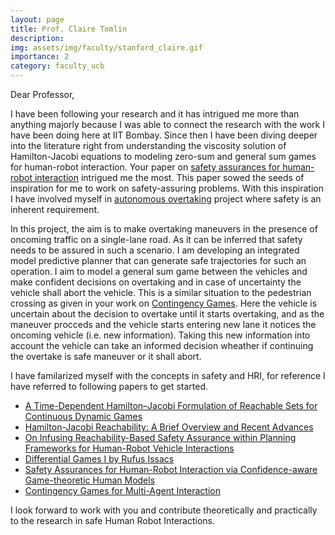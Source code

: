 ```yaml
---
layout: page
title: Prof. Claire Tomlin
description:
img: assets/img/faculty/stanford_claire.gif
importance: 2
category: faculty_ucb
---
```


Dear Professor,

I have been following your research and it has intrigued me more than anything majorly because I was able to connect the research with the work I have been doing here at IIT Bombay. Since then I have been diving deeper into the literature right from understanding the viscosity solution of Hamilton-Jacobi equations to modeling zero-sum and general sum games for human-robot interaction. Your paper on [safety assurances for human-robot interaction](https://arxiv.org/abs/2109.14700) intrigued me the most. This paper sowed the seeds of inspiration for me to work on safety-assuring problems. With this inspiration I have involved myself in [autonomous overtaking](../overtaking) project where safety is an inherent requirement. 

In this project, the aim is to make overtaking maneuvers in the presence of oncoming traffic on a single-lane road. As it can be inferred that safety needs to be assured in such a scenario. I am developing an integrated model predictive planner that can generate safe trajectories for such an operation. I aim to model a general sum game between the vehicles and make confident decisions on overtaking and in case of uncertainty the vehicle shall abort the vehicle. This is a similar situation to the pedestrian crossing as given in your work on [Contingency Games](https://arxiv.org/abs/2304.05483). Here the vehicle is uncertain about the decision to overtake until it starts overtaking, and as the maneuver procceds and the vehicle starts entering new lane it notices the oncoming vehicle (i.e. new information). Taking this new information into account the vehicle can take an informed decision wheather if continuing the overtake is safe maneuver or it shall abort. 

I have familarized myself with the concepts in safety and HRI, for reference I have referred to following papers to get started.

- [A Time-Dependent Hamilton–Jacobi Formulation of Reachable Sets for Continuous Dynamic Games](https://doi.org/10.1109/TAC.2005.851439)
- [Hamilton-Jacobi Reachability: A Brief Overview and Recent Advances](https://arxiv.org/abs/1709.07523)
- [On Infusing Reachability-Based Safety Assurance within Planning Frameworks for Human-Robot Vehicle Interactions](https://arxiv.org/abs/2012.03390)
- [Differential Games I by Rufus Issacs](https://www.rand.org/content/dam/rand/pubs/research_memoranda/2008/RM1391.pdf)
- [Safety Assurances for Human-Robot Interaction via Confidence-aware Game-theoretic Human Models](https://arxiv.org/abs/2109.14700)
- [Contingency Games for Multi-Agent Interaction](https://arxiv.org/abs/2304.05483)

I look forward to work with you and contribute theoretically and practically to the research in safe Human Robot Interactions.